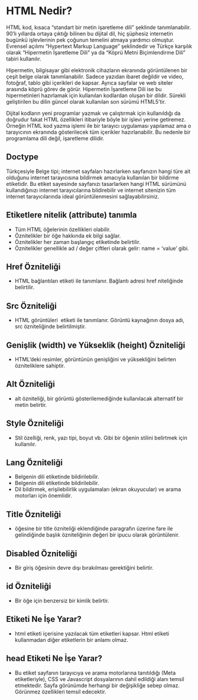 # HTML Nedir?
HTML kod, kısaca “standart bir metin işaretleme dili” şeklinde tanımlanabilir. 90’lı yıllarda ortaya çıktığı bilinen bu dijital dil, hiç şüphesiz internetin bugünkü işlevlerinin pek çoğunun temelini atmaya yardımcı olmuştur. Evrensel açılımı “Hypertext Markup Language” şeklindedir ve Türkçe karşılık olarak “Hipermetin İşaretleme Dili” ya da “Köprü Metni Biçimlendirme Dili” tabiri kullanılır.

Hipermetin, bilgisayar gibi elektronik cihazların ekranında görüntülenen bir çeşit belge olarak tanımlanabilir. Sadece yazıdan ibaret değildir ve video, fotoğraf, tablo gibi içerikleri de kapsar. Ayrıca sayfalar ve web siteler arasında köprü görev de görür. Hipermetin İşaretleme Dili ise bu hipermetinleri hazırlamak için kullanılan kodlardan oluşan bir dildir. Sürekli geliştirilen bu dilin güncel olarak kullanılan son sürümü HTML5’tir.

Dijital kodların yeni programlar yazmak ve çalıştırmak için kullanıldığı da doğrudur fakat HTML özellikleri itibariyle böyle bir işlevi yerine getiremez. Örneğin HTML kod yazma işlemi ile bir tarayıcı uygulaması yapılamaz ama o tarayıcının ekranında gösterilecek tüm içerikler hazırlanabilir. Bu nedenle bir programlama dili değil, işaretleme dilidir.


## Doctype 
Türkçesiyle Belge tipi; internet sayfaları hazırlarken sayfanızın hangi türe ait olduğunu internet tarayıcısına bildirmek amacıyla kullanılan bir bildirme etiketidir. Bu etiket sayesinde sayfanızı tasarlarken hangi HTML sürümünü kullandığınızı internet tarayıcılarına bildirebilir ve internet sitenizin tüm internet tarayıcılarında ideal görüntülenmesini sağlayabilirsiniz.

## Etiketlere nitelik (attribute) tanımla
* Tüm HTML öğelerinin özellikleri olabilir.
* Öznitelikler bir öğe hakkında ek bilgi sağlar.
* Öznitelikler her zaman başlangıç ​​etiketinde belirtilir.
* Öznitelikler genellikle ad / değer çiftleri olarak gelir: name = ‘value’ gibi.

## Href Özniteliği
* HTML bağlantıları <a> etiketi ile tanımlanır. Bağlantı adresi href niteliğinde belirtilir.

## Src Özniteliği
* HTML görüntüleri <img> etiketi ile tanımlanır. Görüntü kaynağının dosya adı, src özniteliğinde belirtilmiştir.

 
 ## Genişlik (width) ve Yükseklik (height) Özniteliği
 * HTML’deki resimler, görüntünün genişliğini ve yüksekliğini belirten  özniteliklere sahiptir.

## Alt Özniteliği
 * alt özniteliği, bir görüntü gösterilemediğinde kullanılacak alternatif bir metin belirtir.

## Style Özniteliği
 * Stil özelliği, renk, yazı tipi, boyut vb. Gibi bir öğenin stilini belirtmek için kullanılır.
 

## Lang Özniteliği
 * Belgenin dili <html> etiketinde bildirilebilir.
 * Belgenin dili <html> etiketinde bildirilebilir.
 * Dil bildirmek, erişilebilirlik uygulamaları (ekran okuyucular) ve arama motorları için önemlidir.

## Title Özniteliği
* <p> öğesine bir title özniteliği eklendiğinde paragrafın üzerine fare ile gelindiğinde başlık özniteliğinin değeri bir ipucu olarak görüntülenir.

## Disabled Özniteliği
* Bir giriş öğesinin devre dışı bırakılması gerektiğini belirtir.

## id Özniteliği
* Bir öğe için benzersiz bir kimlik belirtir.

## <html> Etiketi Ne İşe Yarar?
* html etiketi içerisine yazılacak tüm etiketleri kapsar. Html etiketi kullanmadan diğer etiketlerin bir anlamı olmaz.

## head Etiketi Ne İşe Yarar?
* Bu etiket sayfanın tarayıcıya ve arama motorlarına tanıtıldığı (Meta etiketleriyle), CSS ve Javascript dosyalarının dahil edildiği alanı temsil etmektedir. Sayfa görünümde herhangi bir değişikliğe sebep olmaz. Görünmez özellikleri temsil edecektir.

## <title> Etiketi Ne İşe Yarar?
* Bu etiket sayfa isminin belirtilmesini sağlar. Yani tarayıcı sekmesini temsil eden adı kapsar.

## meta Etiketi Ne İşe Yarar?
* Meta etiketleri sayfaya ait temel bilgileri (Sayfa açıklaması, anahtar kelimeler, başlık vs) gibi bilgileri tarayıcılara ve arama motorlarına iletir. Böylelikle sayfanın hangi konu ile alakalı olduğunu arama motorları öğrenir ve sonuçları o bilgilere göre listeler. Meta etiketleri her html sayfasında muhakkak olması gereken etiketlerdir.

## body Etiketi Ne İşe Yarar?
* Bu etiket arasında yazacağımız tüm etiketler ekrana yansır. Genel olarak tasarım yaparken body etiketleri arasında çalışacağız. Yani body etiketi bir html dosyanın en önemli kısmı.

## En Çok Kullanılan HTML Etiketleri Nelerdir
- H Etiketleri
  * H etiketleri başlık etiketleridir. Büyükten küçüğe sırasıyla . h1,h2,h3,h4,h5,h6.
  * HTML otomatik olarak Başlık etiketlerinin öncesine ve sonrasına satır atlatır.


- P Etiketi 
  * p etiketi paragraf etiketidir. Sayfa içerisinde oluşturacağımız metinleri p etiketi ile oluştururuz.


- BR Etiketi
  * br etiketi satır atlatma etiketidir ve kapatmaya ihtiyaç duymayan etiketlerden biridir. Atlatmak istediğiniz satır sayısı kadar br etiketi kullanabilirsiniz. NOT: BR etiketinin farklı kullanımlarını görebilirsiniz. örn.(<br>,<br/>,<br />) Hepsi aynı işlevi yerine getirir.


- A Etiketi
  * a etiketinin en önemli özelliği href özelliğidir. Bu etiket ile sayfaları linkleyebiliriz. Etiket içerisine yazılan içerik sayfa üzerinde gösterilecek içeriktir. href içine yazılan ise tıklandığında gideceği URL'dir.

## Listeleme Etiketleri
- ol
  * Sıralı liste oluşturmak için ol etiketi kullanılır. 
- ul
  *  Sırasız liste oluşturmak için ul etiketi kullanılır.
- li
  * li etiketi liste öğelerini yazmak için kullanılır.
- Liste etiketiyle kullanılabilecek parametreler
  * type: sıralı yada sırasız listenin türünü belirler.
  * Sırasız Liste İçin;
    - Disc : içi dolu daire
    - Circle : içi boş daire
    - Square : kare
  * Sıralı Liste İçin;
    - 1 : onluk taban 
    - i : küçük romen rakamları
    - I : büyük romen rakamları
    - a : küçük harf 
    - A : büyük harf
  * start: sıralı listede başlangıç değerini belirtmek için kullanılır.
  * value: Liste ögesinin numarasını belirtmek için kullanılır.
  
## STRONG ve B Etiketi
  * strong etiketi bir metinin arama motorlarına önemli olduğunu bildirmek için kullanılır. Kullanıldığı zaman metini kalın yapar. Eğer sadece metini kalınlaştırmak isterseniz b etiketini kullanabilirsiniz.

## Script Etiketi
* script etiketi JavaScript kodlarını HTML içerisine yazabilmemizi sağlar.

## Button Etiketi
* button etiketini buton oluşturmak için kullanırız. Buton üzerine yazmak istediğiniz içeriği etiketin içine yazmanız yeterlidir.
## img Etiketi
* Resim eklemek için img etiketini kullanıyoruz. img src=”resim.jpg” alt=”açıklama yazısı” src="" kısmına eklemek istediğimiz görselin yolunu yani kaynağını yazmalıyız. Eğer görselimiz ve HTML dosyamız aynı klasörde ise görselin adını ve uzantısını yazmamız yeterlidir. alt="" kısmına görselin açıklamasını yazıyoruz fakat isterseniz boş bırakabilirsiniz. Bu etiket kapanmaya ihtiyaç duymaz.

## iframe Etiketi
* Belge içinde belge gösterebilmemizi sağlayan etikettir. Genelde başka bir sitedeki belgeyi kendi sayfamızda göstermek için kullanırız. örn: Youtube'dan bir videoyu sayfamızda göstermek istersek iframe kodlarını sayfamıza eklememiz yeterli.(video üzerinde sağ tıklayıp yerleştirme kodunu kopyala diyerek iframe kodunu kopyalayabiliriz.)








 


  

  




